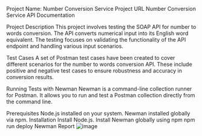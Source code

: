 Project Name: Number Conversion Service
Project URL
Number Conversion Service API Documentation

Project Description
This project involves testing the SOAP API for number to words conversion. The API converts numerical input into its English word equivalent. The testing focuses on validating the functionality of the API endpoint and handling various input scenarios.

Test Cases
A set of Postman test cases have been created to cover different scenarios for the number to words conversion API. These include positive and negative test cases to ensure robustness and accuracy in conversion results.

Running Tests with Newman
Newman is a command-line collection runner for Postman. It allows you to run and test a Postman collection directly from the command line.

Prerequisites
Node.js installed on your system.
Newman installed globally via npm.
Installation
Install Node.js.
Install Newman globally using npm
  npm run deploy
Newman Report
![image](https://github.com/user-attachments/assets/2f784fed-44ab-44de-b5cd-130a549480ee)
